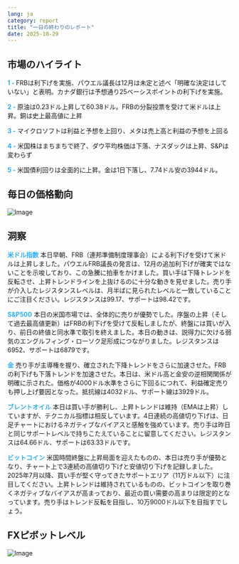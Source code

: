 ```yaml
---
lang: ja
category: report
title: "一日の終わりのレポート"
date: 2025-10-29
---
```



<h2>市場のハイライト</h2>
<strong style="color: #2caef7;">1 - </strong> FRBは利下げを実施、パウエル議長は12月は未定と述べ「明確な決定はしていない」と表明。カナダ銀行は予想通り25ベーシスポイントの利下げを実施。


<strong style="color: #2caef7;">2 - </strong> 原油は0.23ドル上昇して60.38ドル。FRBの分裂投票を受けて米ドルは上昇。銅は史上最高値に上昇

<strong style="color: #2caef7;">3 - </strong> マイクロソフトは利益と予想を上回り、メタは売上高と利益の予想を上回る

<strong style="color: #2caef7;">4 - </strong> 米国株はまちまちで終了、ダウ平均株価は下落、ナスダックは上昇、S&Pは変わらず

<strong style="color: #2caef7;">5 - </strong> 米国債利回りは全面的に上昇。金は1日下落し、7.74ドル安の3944ドル。




<h2>毎日の価格動向</h2>
<img src="https://markleighedu.github.io/img/Oct-2025/29-Oct-2025/price.jpg" alt="Image"/>

<h2>洞察</h2>
<strong style="color: #2caef7;">米ドル指数</strong> 本日早朝、FRB（連邦準備制度理事会）による利下げを受けて米ドルは上昇しました。パウエルFRB議長の発言は、12月の追加利下げが確実ではないことを示唆しており、この急騰に拍車をかけました。買い手は下降トレンドを反転させ、上昇トレンドラインを上抜けるのに十分な動きを見せました。売り手が介入したレジスタンスレベルは、月半ばに見られたレベルと一致していることにご注目ください。レジスタンスは99.17、サポートは98.42です。

<strong style="color: #2caef7;">S&P500</strong> 本日の米国市場では、全体的に売りが優勢でした。序盤の上昇（そして過去最高値更新）はFRBの利下げを受けて反転しましたが、終盤には買いが入り、前日の終値と同水準で取引を終えました。本日の動きは、説得力に欠ける弱気のエングルフィング・ローソク足形成につながりました。レジスタンスは6952、サポートは6879です。

<strong style="color: #2caef7;">金</strong> 売り手が主導権を握り、確立された下降トレンドをさらに加速させた。FRBの利下げも下落トレンドを加速させた。本日は、米ドル高と金安の逆相関関係が明確に示された。価格が4000ドル水準をさらに下回るにつれて、利益確定売りも押し上げ要因となった。抵抗線は4032ドル、サポート線は3929ドル。

<strong style="color: #2caef7;">ブレントオイル</strong> 本日は買い手が勝利し、上昇トレンドは維持（EMAは上昇）していますが、テクニカル指標は相反しています。4日連続の高値切り下げは、日足チャートにおけるネガティブなバイアスと感触を強めています。売り手は昨日と同じサポートレベルで持ちこたえていることに留意してください。レジスタンスは64.66ドル、サポートは63.33ドルです。

<strong style="color: #2caef7;">ビットコイン</strong> 米国時間終盤に上昇局面を迎えたものの、本日は売り手が優勢となり、チャート上で3連続の高値切り下げと安値切り下げを記録しました。2025年7月以降、買い手が堅く守ってきたサポートエリア（11万ドル以下）に注目してください。上昇トレンドは維持されているものの、ビットコインを取り巻くネガティブなバイアスが高まっており、最近の買い需要の高まりは限定的となっています。売り手はトレンド反転を目指し、10万9000ドル以下を目指すでしょう。



<h2>FXピボットレベル</h2>
<img src="https://markleighedu.github.io/img/Oct-2025/29-Oct-2025/pivot.jpg" alt="Image"/>